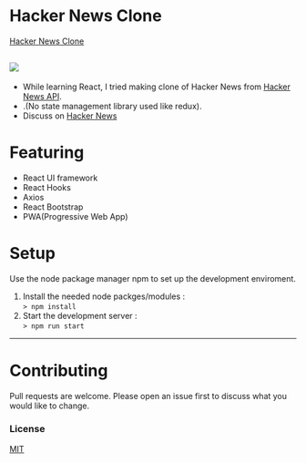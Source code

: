 # Hacker News Clone

[Hacker News Clone](https://rm-hackernews.netlify.app)

![](hnc.png)
---
- While learning React, I tried making clone of Hacker News from [Hacker News API](https://github.com/HackerNews/API).
- .(No state management library used like redux).
- Discuss on [Hacker News](https://news.ycombinator.com/from?site=rm-hackernews.netlify.app)

# Featuring

- React UI framework
- React Hooks
- Axios
- React Bootstrap
- PWA(Progressive Web App)

# Setup

  Use the node package manager npm to set up the development enviroment.

1. Install the needed node packges/modules : <br>
`> npm install`
2. Start the development server : <br>
`> npm run start`

---

# Contributing

Pull requests are welcome. Please open an issue first to discuss what you would like to change.

 ### License
 
 [MIT](https://choosealicense.com/licenses/mit/)

